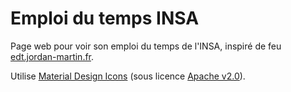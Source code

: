 # Emploi du temps INSA

Page web pour voir son emploi du temps de l'INSA, inspiré de feu [edt.jordan-martin.fr](https://edt.jordan-martin.fr/).

Utilise [Material Design Icons](https://material.io/resources/icons/) (sous licence [Apache v2.0](https://www.apache.org/licenses/LICENSE-2.0.html)).
